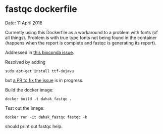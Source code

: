 # fastqc dockerfile 

Date: 11 April 2018

Currently using this Dockerfile as a workaround to a problem with
fonts (of all things). Problem is with true type fonts not being
found in the container (happens when the report is complete and 
fastqc is generating its report).

Addressed in [this bioconda issue](https://github.com/bioconda/bioconda-recipes/issues/5026).

Resolved by adding 

```
sudo apt-get install ttf-dejavu
```

but [a PR to fix the issue](https://github.com/bioconda/bioconda-recipes/pull/8588) is in progress.

Build the docker image:

```
docker build -t dahak_fastqc .
```

Test out the image:

```
docker run -it dahak_fastqc fastqc -h
```

should print out fastqc help.

